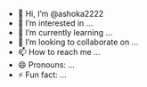 - 👋 Hi, I’m @ashoka2222
- 👀 I’m interested in ...
- 🌱 I’m currently learning ...
- 💞️ I’m looking to collaborate on ...
- 📫 How to reach me ...
- 😄 Pronouns: ...
- ⚡ Fun fact: ...

<!---
ashoka2222/ashoka2222 is a ✨ special ✨ repository because its `README.md` (this file) appears on your GitHub profile.
You can click the Preview link to take a look at your changes.
--->
